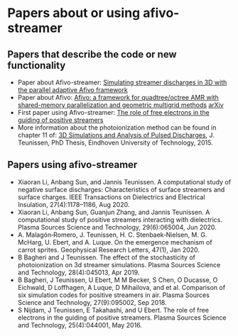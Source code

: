# Papers about or using afivo-streamer

## Papers that describe the code or new functionality

* Paper about Afivo-streamer: [Simulating streamer discharges in 3D with the parallel adaptive Afivo framework](https://doi.org/10.1088/1361-6463/aa8faf)
* Paper about Afivo: [Afivo: a framework for quadtree/octree AMR with shared-memory parallelization and geometric multigrid methods](https://doi.org/10.1016/j.cpc.2018.06.018)
  [arXiv](https://arxiv.org/abs/1701.04329)
* First paper using Afivo-streamer: [The role of free electrons in the guiding of positive streamers](http://dx.doi.org/10.1088/0963-0252/25/4/044001)
* More information about the photoionization method can be found in chapter 11
  of: [3D Simulations and Analysis of Pulsed Discharges](https://research.tue.nl/en/publications/3d-simulations-and-analysis-of-pulsed-discharges),
  J. Teunissen, PhD Thesis, Eindhoven University of Technology, 2015.

## Papers using afivo-streamer

* Xiaoran Li, Anbang Sun, and Jannis Teunissen. A computational study of negative surface discharges: Characteristics of surface streamers and surface charges. IEEE Transactions on Dielectrics and Electrical Insulation, 27(4):1178–1186, Aug 2020.
* Xiaoran Li, Anbang Sun, Guanjun Zhang, and Jannis Teunissen. A computational study of positive streamers interacting with dielectrics. Plasma Sources Science and Technology, 29(6):065004, Jun 2020.
* A. Malagón‐Romero, J. Teunissen, H. C. Stenbaek‐Nielsen, M. G. McHarg, U. Ebert, and A. Luque. On the emergence mechanism of carrot sprites. Geophysical Research Letters, 47(1), Jan 2020.
* B Bagheri and J Teunissen. The effect of the stochasticity of photoionization on 3d streamer simulations. Plasma Sources Science and Technology, 28(4):045013, Apr 2019.
* B Bagheri, J Teunissen, U Ebert, M M Becker, S Chen, O Ducasse, O Eichwald, D Loffhagen, A Luque, D Mihailova, and et al. Comparison of six simulation codes for positive streamers in air. Plasma Sources Science and Technology, 27(9):095002, Sep 2018.
* S Nijdam, J Teunissen, E Takahashi, and U Ebert. The role of free electrons in the guiding of positive streamers. Plasma Sources Science and Technology, 25(4):044001, May 2016.
